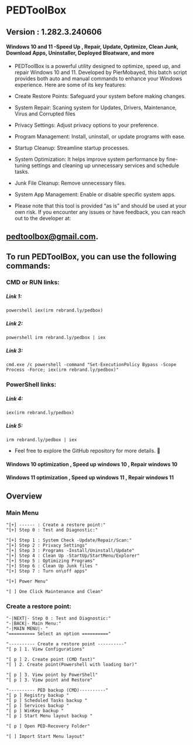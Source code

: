 # PEDToolBox
## Version : 1.282.3.240606
#### Windows 10 and 11 -Speed Up , Repair, Update, Optimize, Clean Junk, Download Apps, Uninstaller, Deployed Bloatware, and more

- PEDToolBox is a powerful utility designed to optimize, speed up, and repair Windows 10 and 11. Developed by PierMobayed, this batch script provides both auto and manual commands to enhance your Windows experience. Here are some of its key features:

- Create Restore Points: Safeguard your system before making changes.
- System Repair: Scaning system for Updates, Drivers, Maintenance, Virus and  Corrupted files
- Privacy Settings: Adjust privacy options to your preference.
- Program Management: Install, uninstall, or update programs with ease.
- Startup Cleanup: Streamline startup processes.
- System Optimization: It helps improve system performance by fine-tuning settings and cleaning up unnecessary services and schedule tasks.
- Junk File Cleanup: Remove unnecessary files.
- System App Management: Enable or disable specific system apps.

- Please note that this tool is provided “as is” and should be used at your own risk. If you encounter any issues or have feedback, you can reach out to the developer at:
## pedtoolbox@gmail.com.

## To run PEDToolBox, you can use the following commands:

### CMD or RUN links:
##### Link 1:
    powershell iex(irm rebrand.ly/pedbox)
##### Link 2:
    powershell irm rebrand.ly/pedbox | iex
##### Link 3:

    cmd.exe /c powershell -command "Set-ExecutionPolicy Bypass -Scope Process -Force; iex(irm rebrand.ly/pedbox)"

### PowerShell links:
##### Link 4:
    iex(irm rebrand.ly/pedbox)
##### Link 5:

    irm rebrand.ly/pedbox | iex

- Feel free to explore the GitHub repository for more details. 🚀



#### Windows 10 optimization , Speed up windows 10 , Repair windows 10
#### Windows 11 optimization , Speed up windows 11 , Repair windows 11

## Overview
### Main Menu
    "[+] ------ : Create a restore point:"
    "[+] Step 0 : Test and Diagnostic:"
     
    "[+] Step 1 : System Check -Update/Repair/Scan:"
    "[+] Step 2 : Privacy Settings"
    "[+] Step 3 : Programs -Install/Uninstall/Update"
    "[+] Step 4 : Clean Up -StartUp/StartMenu/Explorer"
    "[+] Step 5 : Optimizing Programs"
    "[+] Step 6 : Clean Up Junk files "
    "[+] Step 7 : Turn on\off apps"
    
    "[+] Power Menu"
     
    "[ ] One Click Maintenance and Clean"


### Create a restore point:
    "-|NEXT|- Step 0 : Test and Diagnostic:" 
    "-|BACK|- Main Menu:"
    "-|MAIN MENU|- " 
    "========== Select an option ==========" 

    "---------- Create a restore point ----------"
    "[ p ] 1. View Configurations"

    "[ p ] 2. Create point (CMD fast)"
    "[ ] 2. Create point(Powershell with loading bar)"

    "[ p ] 3. View point by PowerShell"
    "[ p ] 3. View point and Restore"

    "---------- PED backup (CMD)----------"
    "[ p ] Registry backup "
    "[ p ] Scheduled Tasks backup "
    "[ p ] Services backup "
    "[ p ] WinKey backup "
    "[ p ] Start Menu layout backup "

    "[ p ] Open PED-Recovery Folder"

    "[ ] Import Start Menu layout"

